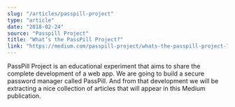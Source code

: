 ```yaml
---
slug: "/articles/passpill-project"
type: "article"
date: "2018-02-24"
source: "Passpill Project"
title: "What’s the PassPill Project?"
link: "https://medium.com/passpill-project/whats-the-passpill-project-7a876b3ea46b"
---
```

PassPill Project is an educational experiment that aims to share the complete development of a web app.
We are going to build a secure password manager called PassPill. And from that development we will be extracting a nice collection of articles that will appear in this Medium publication.